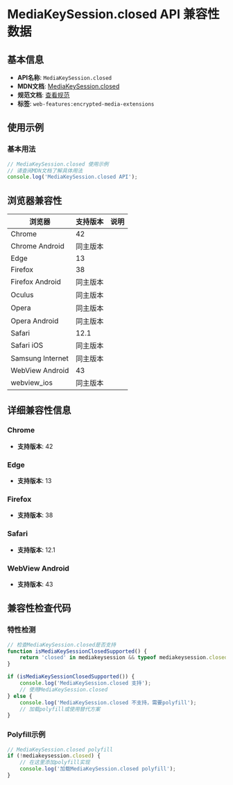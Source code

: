 # MediaKeySession.closed API 兼容性数据

## 基本信息

- **API名称**: `MediaKeySession.closed`
- **MDN文档**: [MediaKeySession.closed](https://developer.mozilla.org/docs/Web/API/MediaKeySession/closed)
- **规范文档**: [查看规范](https://w3c.github.io/encrypted-media/#dom-mediakeysession-closed)
- **标签**: `web-features:encrypted-media-extensions`

## 使用示例

### 基本用法

```javascript
// MediaKeySession.closed 使用示例
// 请查阅MDN文档了解具体用法
console.log('MediaKeySession.closed API');
```

## 浏览器兼容性

| 浏览器 | 支持版本 | 说明 |
|--------|----------|------|
| Chrome | 42 |  |
| Chrome Android | 同主版本 |  |
| Edge | 13 |  |
| Firefox | 38 |  |
| Firefox Android | 同主版本 |  |
| Oculus | 同主版本 |  |
| Opera | 同主版本 |  |
| Opera Android | 同主版本 |  |
| Safari | 12.1 |  |
| Safari iOS | 同主版本 |  |
| Samsung Internet | 同主版本 |  |
| WebView Android | 43 |  |
| webview_ios | 同主版本 |  |

## 详细兼容性信息

### Chrome

- **支持版本**: 42

### Edge

- **支持版本**: 13

### Firefox

- **支持版本**: 38

### Safari

- **支持版本**: 12.1

### WebView Android

- **支持版本**: 43

## 兼容性检查代码

### 特性检测

```javascript
// 检查MediaKeySession.closed是否支持
function isMediaKeySessionClosedSupported() {
    return 'closed' in mediakeysession && typeof mediakeysession.closed === 'function';
}

if (isMediaKeySessionClosedSupported()) {
    console.log('MediaKeySession.closed 支持');
    // 使用MediaKeySession.closed
} else {
    console.log('MediaKeySession.closed 不支持，需要polyfill');
    // 加载polyfill或使用替代方案
}
```

### Polyfill示例

```javascript
// MediaKeySession.closed polyfill
if (!mediakeysession.closed) {
    // 在这里添加polyfill实现
    console.log('加载MediaKeySession.closed polyfill');
}
```

